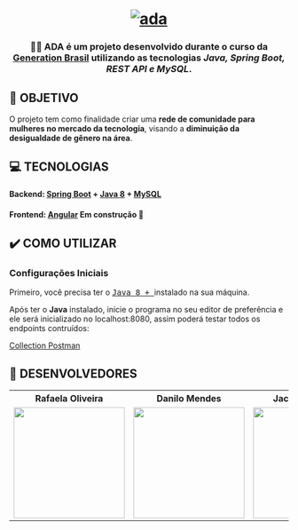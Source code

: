<h1 align=center>
<a href="https://imgbb.com/"><img src="https://i.ibb.co/Zh5wKck/ada.jpg" alt="ada" border="0"></a></h1>


<h3 align="center">

👩‍💻 ADA é um projeto desenvolvido durante o curso da **[Generation Brasil](https://brazil.generation.org/)**  utilizando as tecnologias ***Java, Spring Boot, REST API e MySQL***.

</h3>

## **:rocket: OBJETIVO**

O projeto tem como finalidade criar uma **rede de comunidade para mulheres no mercado da tecnologia**, visando a **diminuição da desigualdade de gênero na área**. 

<!-- 
  ...
  Local Reservado para o GIF do projeto rodando.
  ...
-->

## **:computer: TECNOLOGIAS**


#### **Backend:** [Spring Boot](https://spring.io/projects/spring-boot) + [Java 8](https://www.java.com/pt-BR/) + [MySQL](https://www.mysql.com/)
#### **Frontend:** [Angular](https://angular.io/) Em construção 🚧


## **:heavy_check_mark: COMO UTILIZAR**

### Configurações Iniciais

Primeiro, você precisa ter o <kbd>[Java 8 + ](https://www.java.com/pt-BR/)</kbd> instalado na sua máquina. 


Após ter o **Java** instalado, inicie o programa no seu editor de preferência e ele será inicializado no localhost:8080, assim poderá testar todos os endpoints contruídos:

[Collection Postman](https://github.com/jackakemi/ADA-backend/blob/main/ADA-backend.postman_collection.json)


## **:star2: DESENVOLVEDORES**

<div align=center>

<table style="width:100%">
  <tr align=center>
    <th><strong>Rafaela Oliveira</strong></th>
    <th><strong>Danilo Mendes</strong></th>
    <th><strong>Jackeline Akemi</strong></th>
    <th><strong>Vinicius Miranda </strong></th>
    <th><strong>Beymar Jhoel</strong></th>
  </tr>
  <tr align=center>
    <td>
      <a href="https://github.com/Rafaelaoliveira-1">
        <img width="200" src="https://avatars.githubusercontent.com/u/68602464?s=400&u=8a16462cb41f0a7fa04113f8cec1643905ae3b0b&v=4">
      </a>
    </td>
    <td>
      <a href="https://github.com/DaniloMendesF">
        <img width="200" src="https://avatars.githubusercontent.com/u/70661440?s=460&u=e8cbdb61d169a81d0cdcb5236b993eba4c880672&v=4">
      </a>
    </td>
    <td>
      <a href="https://github.com/jackakemi">
        <img width="200" src="https://avatars.githubusercontent.com/u/68870912?s=460&u=f2b22360ef7a6f5b32fe5d26757225b8d28a6108&v=4">
      </a>
    </td>
    <td>
      <a href="https://github.com/vini-miranda">
        <img width="200" src="https://avatars.githubusercontent.com/u/74925023?s=460&u=bf8eb549a7887ae2b9562ffe3fba759312e54ba1&v=4">
      </a>
    </td>
      <td>
      <a href="https://github.com/beymarjhoel">
        <img width="200" src="https://avatars.githubusercontent.com/u/73513364?s=460&u=b99a4850857959fe42ca66b94b6a30a2e202100f&v=4">
      </a>
    </td>
  </tr>
</table>
</div>




<!-- Badges -->

[BADGE_CLOSED_ISSUES]: https://img.shields.io/github/issues-closed/x0n4d0/ecoleta?color=red

[BADGE_OPEN_ISSUES]: https://img.shields.io/github/issues/x0n4d0/ecoleta?color=green

[BADGE_LICENSE]: https://img.shields.io/github/license/x0n4d0/ecoleta

[BADGE_NODE_VERSION]: https://img.shields.io/badge/node-12.17.0-green

[BADGE_NPM_VERSION]: https://img.shields.io/badge/npm-6.14.4-red

[BADGE_WEB_REACT]: https://img.shields.io/badge/web-react-blue

[BADGE_MOBILE_REACT_NATIVE]: https://img.shields.io/badge/mobile-react%20native-blueviolet

[BADGE_SERVER_NODEJS]: https://img.shields.io/badge/server-nodejs-important

[BADGE_STARS]: https://img.shields.io/github/stars/x0n4d0/ecoleta?style=social

[BADGE_FORKS]: https://img.shields.io/github/forks/x0n4d0/ecoleta?style=social

[BADGE_TYPESCRIPT]: https://badges.frapsoft.com/typescript/code/typescript.png?v=101

[BADGE_OPEN_SOURCE]: https://badges.frapsoft.com/os/v1/open-source.png?v=103

<!-- Techs -->

[react]: https://reactjs.org/

[typescript]: https://www.typescriptlang.org/

[node]: https://nodejs.org/en/

[leaflet]: https://react-leaflet.js.org/en/

[ibge_api]: https://servicodados.ibge.gov.br/api/docs/localidades?versao=1

[ibge_api_ufs]: https://servicodados.ibge.gov.br/api/docs/localidades?versao=1#api-UFs-estadosGet

[ibge_api_municipios]: https://servicodados.ibge.gov.br/api/docs/localidades?versao=1#api-Municipios-estadosUFMunicipiosGet

[vscode]: https://code.visualstudio.com/

[react_native]: http://www.reactnative.com/

[stackedit]: https://stackedit.io

[vscode_sqlite_extension]: https://marketplace.visualstudio.com/items?itemName=alexcvzz.vscode-sqlite

[markdown_emoji]: https://gist.github.com/rxaviers/7360908

[commitlint]: https://github.com/conventional-changelog/commitlint

[express]: https://expressjs.com/

[cors]: https://expressjs.com/en/resources/middleware/cors.html

[knex]: http://knexjs.org/

[sqlite3]: https://github.com/mapbox/node-sqlite3

[tsnode]: https://github.com/TypeStrong/ts-node

[feather_icons]: https://feathericons.com/

[insomnia]: https://insomnia.rest/

[react_leaflet]: https://react-leaflet.js.org/

[react_router_dom]: https://github.com/ReactTraining/react-router/tree/master/packages/react-router-dom

[react_icons]: https://react-icons.github.io/react-icons/

[axios]: https://github.com/axios/axios

[dotenv]: https://github.com/motdotla/dotenv

[expo]: https://expo.io/

[expo_google_fonts]: https://github.com/expo/google-fonts

[react_navigation]: https://reactnavigation.org/

[react_native_maps]: https://github.com/react-native-community/react-native-maps

[expo_constants]: https://docs.expo.io/versions/latest/sdk/constants/

[react_native_svg]: https://github.com/react-native-community/react-native-svg

[expo_location]: https://docs.expo.io/versions/latest/sdk/location/

[expo_mail_composer]: https://docs.expo.io/versions/latest/sdk/mail-composer/

[font_roboto]: https://fonts.google.com/specimen/Roboto

[font_ubuntu]: https://fonts.google.com/specimen/Ubuntu

[font_awesome]: https://fontawesome.com/

[multer]: https://github.com/expressjs/multer

[celebrate]: https://github.com/arb/celebrate

[joi]: https://github.com/hapijs/joi

[react_dropzone]: https://github.com/react-dropzone/react-dropzone

[asdf]: https://github.com/asdf-vm/asdf

[yarn]: https://classic.yarnpkg.com/en/docs/install/#debian-stable
